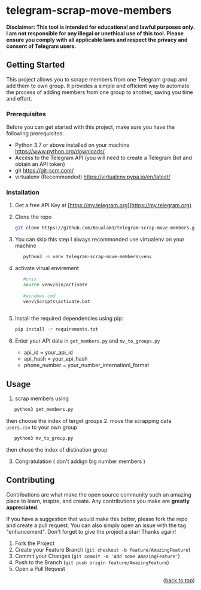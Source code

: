 # telegram-scrap-move-members
**Disclaimer: This tool is intended for educational and lawful purposes only. I am not responsible for any illegal or unethical use of this tool. Please ensure you comply with all applicable laws and respect the privacy and consent of Telegram users.**



<!-- Improved compatibility of back to top link: See: https://github.com/othneildrew/Best-README-Template/pull/73 -->
<a name="readme-top"></a>


<!-- GETTING STARTED -->
## Getting Started
This project allows you to scrape members from one Telegram group and add them to own group. It provides a simple and efficient way to automate the process of adding members from one group to another, saving you time and effort.
### Prerequisites
Before you can get started with this project, make sure you have the following prerequisites:

* Python 3.7 or above installed on your machine https://www.python.org/downloads/
* Access to the Telegram API (you will need to create a Telegram Bot and obtain an API token) 
* git https://git-scm.com/
* virtualenv (Recommonded) https://virtualenv.pypa.io/en/latest/


### Installation

1. Get a free API Key at [https://my.telegram.org](https://my.telegram.org)
2. Clone the repo
   ```sh
   git clone https://github.com/Boualam3/telegram-scrap-move-members.git
   ```

3. You can skip this step  I always recommonded use virtualenv on your machine  
   ```sh
      python3 -m venv telegram-scrap-move-members\venv
   ```
   
4. activate virual envirement
   ```sh 
      #unix 
      source venv/bin/activate
      
      #windows cmd
      venv\Scripts\activate.bat
      
   ```
6. Install the required dependencies using pip:
   ```sh
   pip install -r requirements.txt
   ```
4. Enter your API data in `get_members.py` and `mv_to_groups.py`
   * api_id = your_api_id  
   * api_hash = your_api_hash 
   * phone_number = your_number_internationl_format 
   



<!-- USAGE EXAMPLES -->
## Usage

1. scrap members using 
  ```sh
     python3 get_members.py 
  ```
  then choose the index of terget groups
2. move the scrapping data `users.csv` to your own group 
  ```sh
     python3 mv_to_group.py
  ```
  then chose the index of distination group

3. Congratulation ( don't addign big number members )






<!-- CONTRIBUTING -->
## Contributing

Contributions are what make the open source community such an amazing place to learn, inspire, and create. Any contributions you make are **greatly appreciated**.

If you have a suggestion that would make this better, please fork the repo and create a pull request. You can also simply open an issue with the tag "enhancement".
Don't forget to give the project a star! Thanks again!

1. Fork the Project
2. Create your Feature Branch (`git checkout -b feature/AmazingFeature`)
3. Commit your Changes (`git commit -m 'Add some AmazingFeature'`)
4. Push to the Branch (`git push origin feature/AmazingFeature`)
5. Open a Pull Request

<p align="right">(<a href="#readme-top">back to top</a>)</p>








